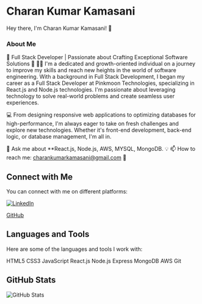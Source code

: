 # Charan Kumar Kamasani

Hey there, I'm Charan Kumar Kamasani! 👋

### About Me
🚀 Full Stack Developer | Passionate about Crafting Exceptional Software Solutions 🌱
👨‍💻 I'm a dedicated and growth-oriented individual on a journey to improve my skills and reach new heights in the world of software engineering. With a background in Full Stack Development, I began my career as a Full Stack Developer at Pinkmoon Technologies, specializing in React.js and Node.js technologies. I'm passionate about leveraging technology to solve real-world problems and create seamless user experiences.

💻 From designing responsive web applications to optimizing databases for high-performance, I'm always eager to take on fresh challenges and explore new technologies. Whether it's front-end development, back-end logic, or database management, I'm all in.


💬 Ask me about **React.js, Node.js, AWS, MYSQL, MongoDB. 💡
📫 How to reach me: [charankumarkamasani@gmail.com](mailto:charankumarkamasani@gmail.com) 📧

## Connect with Me
You can connect with me on different platforms:

[![LinkedIn](https://img.shields.io/badge/LinkedIn-Charan%20Kumar%20Kamasani-blue?style=flat-square&logo=linkedin&logoColor=white)](https://www.linkedin.com/in/charan-kumar-kamasani)

[GitHub](https://github.com/charan6301421560)

## Languages and Tools
Here are some of the languages and tools I work with:

HTML5 CSS3 JavaScript React.js Node.js Express MongoDB AWS Git

## GitHub Stats
![GitHub Stats](<insert link to your GitHub stats image here>)
